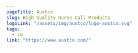 ```yaml
---
pageTitle: Austco
slug: High Quality Nurse Call Products
logoLink: "/assets/img/austco/logo-austco.svg"
tags:
  - co
link: "https://www.austco.com/"
---
```

